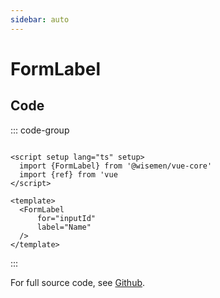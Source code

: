 ```yaml
---
sidebar: auto
---
```


# FormLabel

<!-- @include: ./form-label-meta.md -->

## Code

::: code-group

```vue [Usage]

<script setup lang="ts" setup>
  import {FormLabel} from '@wisemen/vue-core'
  import {ref} from 'vue
</script>

<template>
  <FormLabel
      for="inputId"
      label="Name"
  />
</template>
```

:::

For full source code,
see [Github](https://github.com/wisemen-digital/vue-core/blob/main/packages/components/src/components/form-label/FormLabel.vue).
